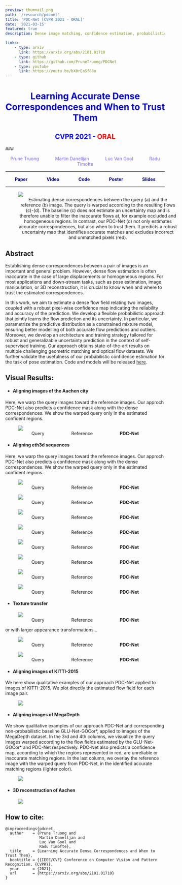 ```yaml
---
preview: thumnail.png
path: '/research/pdcnet'
title: 'PDC-Net [CVPR 2021 - ORAL]'
date: '2021-03-15'
featured: true
description: Dense image matching, confidence estimation, probabilistic model

links:
    - type: arxiv
      link: https://arxiv.org/abs/2101.01710
    - type: github
      link: https://github.com/PruneTruong/PDCNet
    - type: youtube
      link: https://youtu.be/bX0rEaSf88o
---
```



# <div align="center"><span style="color:MediumBlue">Learning Accurate Dense Correspondences and When to Trust Them</span></div>
## <div align="center"><span style="color:Blue">CVPR 2021 - </span><span style="color:Red">ORAL</span></div>
###<div align="center"><span style="color:MediumSlateBlue" >Prune Truong &nbsp;&nbsp;&nbsp;&nbsp;&nbsp;&nbsp;&nbsp;&nbsp;&nbsp;&nbsp;&nbsp;&nbsp;<a href="https://martin-danelljan.github.io/"  style="text-decoration: none;color: MediumSlateBlue">Martin Danelljan</a> &nbsp;&nbsp;&nbsp;&nbsp;&nbsp;&nbsp;&nbsp;&nbsp;&nbsp;&nbsp;&nbsp;&nbsp;<a href="https://ee.ethz.ch/the-department/faculty/professors/person-detail.OTAyMzM=.TGlzdC80MTEsMTA1ODA0MjU5.html"  style="text-decoration: none;color: MediumSlateBlue">Luc Van Gool</a> &nbsp;&nbsp;&nbsp;&nbsp;&nbsp;&nbsp;&nbsp;&nbsp;&nbsp;&nbsp;&nbsp;&nbsp;<a href="http://people.ee.ethz.ch/~timofter/"  style="text-decoration: none;color: MediumSlateBlue">Radu Timofte</a></span></div>

<hr style="border:0.01px solid LightGray"> </hr>

<div style="display: flex;justify-content: space-around;width:100%">
	<div><a href="https://arxiv.org/abs/2101.01710"  style="text-decoration: none;color: DarkBlue;"><b>Paper</b></a></div>
	<div><a href="https://youtu.be/bX0rEaSf88o"  style="text-decoration: none;color: DarkBlue "><b>Video</b></a></div>
	<div><a href="https://github.com/PruneTruong/PDCNet" style="text-decoration: none;color: DarkBlue;"><b>Code</b></a></div>
	<div><a href="https://drive.google.com/file/d/18ya__AdEIgZyix8dXuRpJ15tdrpbMUsB/view?usp=sharing" style="text-decoration: none;color: DarkBlue;"><b>Poster</b></a></div>
	<div><a href="https://drive.google.com/file/d/1zUQmpmVp6WSa_psuI3KFvKVrNyJE-beG/view?usp=sharing" style="text-decoration: none;color: DarkBlue;"><b>Slides</b></a></div>
</div>

<hr style="border:0.01px solid LightGray"> </hr>


<figure inline style="width: 100%">
  <img src="./images/intro.png">
  <figcaption style="text-align: center">Estimating dense correspondences between the query (a) and the reference (b) image. The query is warped according to the resulting flows (c)-(d).
The baseline (c) does not estimate an uncertainty map and is therefore unable to filter the inaccurate flows at, for example occluded and homogeneous regions. In contrast, our PDC-Net (d) not only estimates accurate correspondences, but also when to trust them. It predicts a robust uncertainty map that identifies accurate matches and excludes incorrect and unmatched pixels (red).</figcaption>
</figure>

## Abstract
Establishing dense correspondences between a pair of images is an important and general problem. However, dense flow estimation is often inaccurate in the case of large displacements or homogeneous regions. For most applications and down-stream tasks, such as pose estimation, image manipulation, or 3D reconstruction, it is crucial to know when and where to trust the estimated correspondences. 

In this work, we aim to estimate a dense flow field relating two images, coupled with a robust pixel-wise confidence map indicating the reliability and accuracy of the prediction. We develop a flexible probabilistic approach that jointly learns the flow prediction and its uncertainty. In particular, we parametrize the predictive distribution as a constrained mixture model, ensuring better modelling of both accurate flow predictions and outliers. Moreover, we develop an architecture and training strategy tailored for robust and generalizable uncertainty prediction in the context of self-supervised training. Our approach obtains state-of-the-art results on multiple challenging geometric matching and optical flow datasets. We further validate the usefulness of our probabilistic confidence estimation for the task of pose estimation. Code and models will be released [here](https://github.com/PruneTruong/PDCNet).




## Visual Results:

* #### Aligning images of the Aachen city

Here, we warp the query images toward the reference images. Our approch PDC-Net also predicts a confidence mask along with the dense correspondences. We show the warped query only in the estimated confident regions. 

<figure>
<img src="./video_texture_transfer/aachen_concatenated.gif">
<figcaption style="display: flex;justify-content: space-around;width:100%"> <div>Query</div> <div>Reference</div> <div><b>PDC-Net</b></div></figcaption>
</figure>


* #### Aligning eth3d sequences

Here, we warp the query images toward the reference images. Our approch PDC-Net also predicts a confidence mask along with the dense correspondences. We show the warped query only in the estimated confident regions. 

<figure>
<img src="./video_eth3d/delivery_area_0_90_mid_47_concatenated.gif">
<figcaption style="display: flex;justify-content: space-around;width:100%"> <div>Query</div> <div>Reference</div> <div><b>PDC-Net</b></div></figcaption>
</figure>

<figure>
<img src="./video_eth3d/storage_room_0_None_mid_None_concatenated.gif">
<figcaption style="display: flex;justify-content: space-around;width:100%"> <div>Query</div> <div>Reference</div> <div><b>PDC-Net</b></div></figcaption>
</figure>

<figure>
<img src="./video_eth3d/storage_room_2_0_None_mid_None_concatenated.gif">
<figcaption style="display: flex;justify-content: space-around;width:100%"> <div>Query</div> <div>Reference</div> <div><b>PDC-Net</b></div></figcaption>
</figure>


<figure>
<img src="./video_eth3d/tunnel_35_128_mid_48_concatenated.gif">
<figcaption style="display: flex;justify-content: space-around;width:100%"> <div>Query</div> <div>Reference</div> <div><b>PDC-Net</b></div></figcaption>
</figure>


<figure>
<img src="./video_eth3d/electro_98_204_mid_150_concatenated.gif">
<figcaption style="display: flex;justify-content: space-around;width:100%"> <div>Query</div> <div>Reference</div> <div><b>PDC-Net</b></div></figcaption>
</figure>



<figure>
<img src="./video_eth3d/lakeside_0_80_mid_30_concatenated.gif">
<figcaption style="display: flex;justify-content: space-around;width:100%"> <div>Query</div> <div>Reference</div> <div><b>PDC-Net</b></div></figcaption>
</figure>

<figure>
<img src="./video_eth3d/playground_120_220_mid_154_concatenated.gif">
<figcaption style="display: flex;justify-content: space-around;width:100%"> <div>Query</div> <div>Reference</div> <div><b>PDC-Net</b></div></figcaption>
</figure>

<figure>
<img src="./video_eth3d/sand_box_0_None_mid_None_concatenated.gif">
<figcaption style="display: flex;justify-content: space-around;width:100%"> <div>Query</div> <div>Reference</div> <div><b>PDC-Net</b></div></figcaption>
</figure>




* #### Texture transfer

<figure>
<img src="./video_texture_transfer/concatenated.gif">
<figcaption style="display: flex;justify-content: space-around;width:100%"> <div>Query</div> <div>Reference</div> <div><b>PDC-Net</b></div></figcaption>
</figure>


or with larger appearance transformations...

<figure>
<img src="./video_texture_transfer/color/concatenated.gif">
<figcaption style="display: flex;justify-content: space-around;width:100%"> <div>Query</div> <div>Reference</div> <div><b>PDC-Net</b></div></figcaption>
</figure>

<figure>
<img src="./video_texture_transfer/temple/concatenated.gif">
<figcaption style="display: flex;justify-content: space-around;width:100%"> <div>Query</div> <div>Reference</div> <div><b>PDC-Net</b></div></figcaption>
</figure>


* #### Aligning images of KITTI-2015

We here show qualitative examples of our approach PDC-Net applied to images of KITTI-2015. We plot directly the estimated flow field for each image pair.
<figure inline style="max-width: 100%; width: 100%">
  <img src="./images/kitti2015.jpg">
</figure>


* #### Aligning images of MegaDepth

We show qualitative examples of our approach PDC-Net and corresponding non-probabilistic baseline GLU-Net-GOCor\*, applied to images of the MegaDepth dataset. In the 3rd and 4th columns, we visualize the query images warped according to the flow fields estimated by the GLU-Net-GOCor* and PDC-Net respectively. PDC-Net also predicts a confidence map, according to which the regions represented in red, are unreliable or inaccurate matching regions. In the last column, we overlay the reference image with the warped query from PDC-Net, in the identified accurate matching regions (lighter color).
<figure inline style="max-width: 100%; width: 100%">
  <img src="./images/mega_1.png">
</figure>

* #### 3D reconstruction of Aachen


<figure inline style="max-width: 100%; width: 100%">
  <img src="./images/Aachen_0_07_3D_iso_HR copie.jpg">
</figure>

## How to cite:
```
@inproceedings{pdcnet,
  author    = {Prune Truong and
               Martin Danelljan and
               Luc Van Gool and
               Radu Timofte},
  title     = {Learning Accurate Dense Correspondences and When to Trust Them},
  booktitle = {{IEEE/CVF} Conference on Computer Vision and Pattern Recognition, {CVPR}},
  year      = {2021},
  url       = {https://arxiv.org/abs/2101.01710}
}
```

